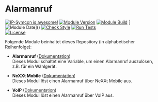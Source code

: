 # Alarmanruf

[![IP-Symcon is awesome!](https://img.shields.io/badge/IP--Symcon-6.1-blue.svg)](https://www.symcon.de)
[![Module Version](https://img.shields.io/badge/Module_Version-7.0-blue.svg)]()
[![Module Build](https://img.shields.io/badge/Module_Build-1-blue.svg)]()
[![Module Date](https://img.shields.io/badge/Module_Date-20221024_(24.10.2022)-blue.svg)]()  
[![Check Style](https://github.com/ubittner/Alarmanruf/workflows/Check%20Style/badge.svg)](https://github.com/ubittner/Alarmanruf/actions)
[![Run Tests](https://github.com/ubittner/Alarmanruf/workflows/Run%20Tests/badge.svg)](https://github.com/ubittner/Alarmanruf/actions)  
[![License](https://img.shields.io/badge/License-CC%20BY--NC--SA%204.0-green.svg)](https://creativecommons.org/licenses/by-nc-sa/4.0/)

Folgende Module beinhaltet dieses Repository (in alphabetischer Reihenfolge):

- __Alarmanruf__ ([Dokumentation](Alarmanruf))  
  Dieses Modul schaltet eine Variable, um einen Alarmanruf auszulösen, z.B. für ein Wählgerät.

- __NeXXt Mobile__ ([Dokumentation](NeXXt%20Mobile))  
  Dieses Modul löst einen Alarmanruf über NeXXt Mobile aus.

- __VoIP__ ([Dokumentation](VoIP))  
  Dieses Modul löst einen Alarmanruf über VoIP aus.